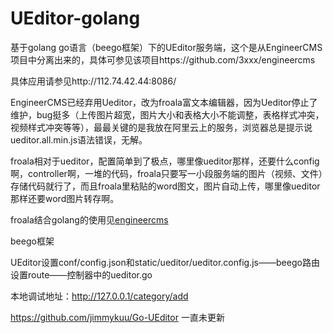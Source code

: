 # UEditor-golang

基于golang go语言（beego框架）下的UEditor服务端，这个是从EngineerCMS项目中分离出来的，具体可参见该项目https://github.com/3xxx/engineercms

具体应用请参见http://112.74.42.44:8086/

EngineerCMS已经弃用Ueditor，改为froala富文本编辑器，因为Ueditor停止了维护，bug挺多（上传图片超宽，图片大小和表格大小不能调整，表格样式冲突，视频样式冲突等等），最最关键的是我放在阿里云上的服务，浏览器总是提示说ueditor.all.min.js语法错误，无解。

froala相对于ueditor，配置简单到了极点，哪里像ueditor那样，还要什么config啊，controller啊，一堆的代码，froala只要写一小段服务端的图片（视频、文件）存储代码就行了，而且froala里粘贴的word图文，图片自动上传，哪里像ueditor那样还要word图片转存啊。

froala结合golang的使用见[engineercms](https://github.com/3xxx/EngineerCMS/blob/master/controllers/froala.go)

beego框架

UEditor设置conf/config.json和static/ueditor/ueditor.config.js——beego路由设置route——控制器中的ueditor.go

本地调试地址：http://127.0.0.1/category/add


https://github.com/jimmykuu/Go-UEditor
一直未更新
